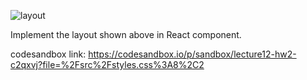![layout](https://tutorial.techaltum.com/images/css-layout.jpg)

Implement the layout shown above in React component.

codesandbox link:
https://codesandbox.io/p/sandbox/lecture12-hw2-c2qxvj?file=%2Fsrc%2Fstyles.css%3A8%2C2
